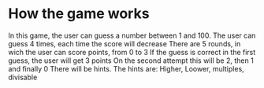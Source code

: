  # How the game works
 In this game, the user can guess a number between 1 and 100. 
 The user can guess 4 times, each time the score will decrease
 There are 5 rounds, in wich the user can score points, from 0 to 3
 If the guess is correct in the first guess, the user will get 3 points
 On the second attempt this will be 2, then 1 and finally 0
 There will be hints. The hints are:
 Higher, Loower, multiples, divisable 